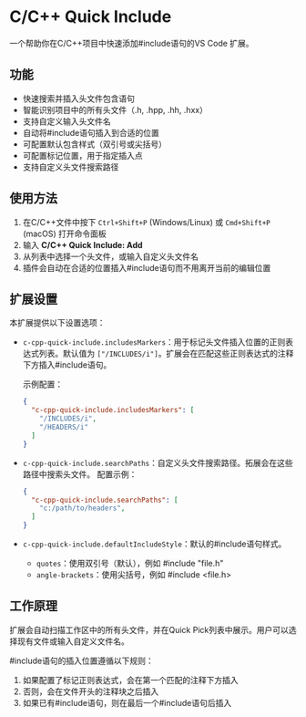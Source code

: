 # C/C++ Quick Include

一个帮助你在C/C++项目中快速添加#include语句的VS Code 扩展。

## 功能

- 快速搜索并插入头文件包含语句
- 智能识别项目中的所有头文件（.h, .hpp, .hh, .hxx）
- 支持自定义输入头文件名
- 自动将#include语句插入到合适的位置
- 可配置默认包含样式（双引号或尖括号）
- 可配置标记位置，用于指定插入点
- 支持自定义头文件搜索路径

## 使用方法

1. 在C/C++文件中按下 `Ctrl+Shift+P` (Windows/Linux) 或 `Cmd+Shift+P` (macOS) 打开命令面板
2. 输入 **C/C++ Quick Include: Add**
3. 从列表中选择一个头文件，或输入自定义头文件名
4. 插件会自动在合适的位置插入#include语句而不用离开当前的编辑位置

## 扩展设置

本扩展提供以下设置选项：

* `c-cpp-quick-include.includesMarkers`：用于标记头文件插入位置的正则表达式列表。默认值为 `["/INCLUDES/i"]`。扩展会在匹配这些正则表达式的注释下方插入#include语句。
  
  示例配置：
  ```json
  {
    "c-cpp-quick-include.includesMarkers": [
      "/INCLUDES/i",
      "/HEADERS/i"
    ]
  }
  ```

* `c-cpp-quick-include.searchPaths`：自定义头文件搜索路径。拓展会在这些路径中搜索头文件。
  配置示例：
  ```json
  {
    "c-cpp-quick-include.searchPaths": [
      "c:/path/to/headers",
    ]
  }
  ```

* `c-cpp-quick-include.defaultIncludeStyle`：默认的#include语句样式。
    - `quotes`：使用双引号（默认），例如 #include "file.h"
    - `angle-brackets`：使用尖括号，例如 #include <file.h>

## 工作原理
扩展会自动扫描工作区中的所有头文件，并在Quick Pick列表中展示。用户可以选择现有文件或输入自定义文件名。

#include语句的插入位置遵循以下规则：
1. 如果配置了标记正则表达式，会在第一个匹配的注释下方插入
2. 否则，会在文件开头的注释块之后插入
3. 如果已有#include语句，则在最后一个#include语句后插入